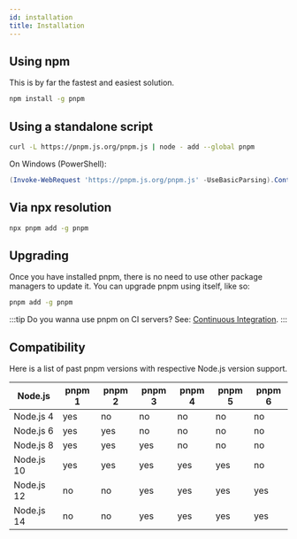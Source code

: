 ```yaml
---
id: installation
title: Installation
---
```


## Using npm

This is by far the fastest and easiest solution.

```sh
npm install -g pnpm
```

## Using a standalone script

```sh
curl -L https://pnpm.js.org/pnpm.js | node - add --global pnpm
```

On Windows (PowerShell):

```powershell
(Invoke-WebRequest 'https://pnpm.js.org/pnpm.js' -UseBasicParsing).Content | node - add --global pnpm
```

## Via npx resolution

```sh
npx pnpm add -g pnpm
```

## Upgrading

Once you have installed pnpm, there is no need to use other package managers to
update it. You can upgrade pnpm using itself, like so:

```sh
pnpm add -g pnpm
```

:::tip
Do you wanna use pnpm on CI servers? See: [Continuous Integration](continuous-integration).
:::

## Compatibility

Here is a list of past pnpm versions with respective Node.js version support.

| Node.js    | pnpm 1 | pnpm 2 | pnpm 3 | pnpm 4 | pnpm 5 | pnpm 6 |
|------------|--------|--------|--------|--------|--------|--------|
| Node.js 4  | yes    | no     | no     | no     | no     | no     |
| Node.js 6  | yes    | yes    | no     | no     | no     | no     |
| Node.js 8  | yes    | yes    | yes    | no     | no     | no     |
| Node.js 10 | yes    | yes    | yes    | yes    | yes    | no     |
| Node.js 12 | no     | no     | yes    | yes    | yes    | yes    |
| Node.js 14 | no     | no     | yes    | yes    | yes    | yes    |
